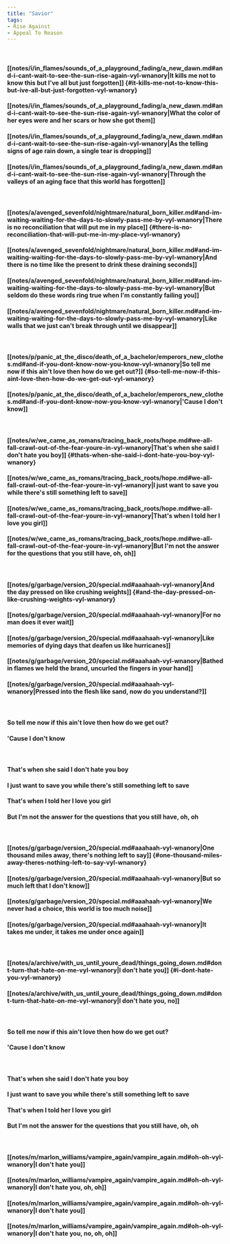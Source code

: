 ```yaml
---
title: "Savior"
tags:
- Rise Against
- Appeal To Reason
---
```

&nbsp;
#### [[notes/i/in_flames/sounds_of_a_playground_fading/a_new_dawn.md#and-i-cant-wait-to-see-the-sun-rise-again-vyl-wnanory|It kills me not to know this but I've all but just forgotten]] {#it-kills-me-not-to-know-this-but-ive-all-but-just-forgotten-vyl-wnanory}
#### [[notes/i/in_flames/sounds_of_a_playground_fading/a_new_dawn.md#and-i-cant-wait-to-see-the-sun-rise-again-vyl-wnanory|What the color of her eyes were and her scars or how she got them]]
#### [[notes/i/in_flames/sounds_of_a_playground_fading/a_new_dawn.md#and-i-cant-wait-to-see-the-sun-rise-again-vyl-wnanory|As the telling signs of age rain down, a single tear is dropping]]
#### [[notes/i/in_flames/sounds_of_a_playground_fading/a_new_dawn.md#and-i-cant-wait-to-see-the-sun-rise-again-vyl-wnanory|Through the valleys of an aging face that this world has forgotten]]
&nbsp;
#### [[notes/a/avenged_sevenfold/nightmare/natural_born_killer.md#and-im-waiting-waiting-for-the-days-to-slowly-pass-me-by-vyl-wnanory|There is no reconciliation that will put me in my place]] {#there-is-no-reconciliation-that-will-put-me-in-my-place-vyl-wnanory}
#### [[notes/a/avenged_sevenfold/nightmare/natural_born_killer.md#and-im-waiting-waiting-for-the-days-to-slowly-pass-me-by-vyl-wnanory|And there is no time like the present to drink these draining seconds]]
#### [[notes/a/avenged_sevenfold/nightmare/natural_born_killer.md#and-im-waiting-waiting-for-the-days-to-slowly-pass-me-by-vyl-wnanory|But seldom do these words ring true when I'm constantly failing you]]
#### [[notes/a/avenged_sevenfold/nightmare/natural_born_killer.md#and-im-waiting-waiting-for-the-days-to-slowly-pass-me-by-vyl-wnanory|Like walls that we just can't break through until we disappear]]
&nbsp;
#### [[notes/p/panic_at_the_disco/death_of_a_bachelor/emperors_new_clothes.md#and-if-you-dont-know-now-you-know-vyl-wnanory|So tell me now if this ain't love then how do we get out?]] {#so-tell-me-now-if-this-aint-love-then-how-do-we-get-out-vyl-wnanory}
#### [[notes/p/panic_at_the_disco/death_of_a_bachelor/emperors_new_clothes.md#and-if-you-dont-know-now-you-know-vyl-wnanory|'Cause I don't know]]
&nbsp;
#### [[notes/w/we_came_as_romans/tracing_back_roots/hope.md#we-all-fall-crawl-out-of-the-fear-youre-in-vyl-wnanory|That's when she said I don't hate you boy]] {#thats-when-she-said-i-dont-hate-you-boy-vyl-wnanory}
#### [[notes/w/we_came_as_romans/tracing_back_roots/hope.md#we-all-fall-crawl-out-of-the-fear-youre-in-vyl-wnanory|I just want to save you while there's still something left to save]]
#### [[notes/w/we_came_as_romans/tracing_back_roots/hope.md#we-all-fall-crawl-out-of-the-fear-youre-in-vyl-wnanory|That's when I told her I love you girl]]
#### [[notes/w/we_came_as_romans/tracing_back_roots/hope.md#we-all-fall-crawl-out-of-the-fear-youre-in-vyl-wnanory|But I'm not the answer for the questions that you still have, oh, oh]]
&nbsp;
#### [[notes/g/garbage/version_20/special.md#aaahaah-vyl-wnanory|And the day pressed on like crushing weights]] {#and-the-day-pressed-on-like-crushing-weights-vyl-wnanory}
#### [[notes/g/garbage/version_20/special.md#aaahaah-vyl-wnanory|For no man does it ever wait]]
#### [[notes/g/garbage/version_20/special.md#aaahaah-vyl-wnanory|Like memories of dying days that deafen us like hurricanes]]
#### [[notes/g/garbage/version_20/special.md#aaahaah-vyl-wnanory|Bathed in flames we held the brand, uncurled the fingers in your hand]]
#### [[notes/g/garbage/version_20/special.md#aaahaah-vyl-wnanory|Pressed into the flesh like sand, now do you understand?]]
&nbsp;
#### So tell me now if this ain't love then how do we get out?
#### 'Cause I don't know
&nbsp;
#### That's when she said I don't hate you boy
#### I just want to save you while there's still something left to save
#### That's when I told her I love you girl
#### But I'm not the answer for the questions that you still have, oh, oh
&nbsp;
#### [[notes/g/garbage/version_20/special.md#aaahaah-vyl-wnanory|One thousand miles away, there's nothing left to say]] {#one-thousand-miles-away-theres-nothing-left-to-say-vyl-wnanory}
#### [[notes/g/garbage/version_20/special.md#aaahaah-vyl-wnanory|But so much left that I don't know]]
#### [[notes/g/garbage/version_20/special.md#aaahaah-vyl-wnanory|We never had a choice, this world is too much noise]]
#### [[notes/g/garbage/version_20/special.md#aaahaah-vyl-wnanory|It takes me under, it takes me under once again]]
&nbsp;
#### [[notes/a/archive/with_us_until_youre_dead/things_going_down.md#dont-turn-that-hate-on-me-vyl-wnanory|I don't hate you]] {#i-dont-hate-you-vyl-wnanory}
#### [[notes/a/archive/with_us_until_youre_dead/things_going_down.md#dont-turn-that-hate-on-me-vyl-wnanory|I don't hate you, no]]
&nbsp;
#### So tell me now if this ain't love then how do we get out?
#### 'Cause I don't know
&nbsp;
#### That's when she said I don't hate you boy
#### I just want to save you while there's still something left to save
#### That's when I told her I love you girl
#### But I'm not the answer for the questions that you still have, oh, oh
&nbsp;
#### [[notes/m/marlon_williams/vampire_again/vampire_again.md#oh-oh-vyl-wnanory|I don't hate you]]
#### [[notes/m/marlon_williams/vampire_again/vampire_again.md#oh-oh-vyl-wnanory|I don't hate you, oh, oh]]
#### [[notes/m/marlon_williams/vampire_again/vampire_again.md#oh-oh-vyl-wnanory|I don't hate you]]
#### [[notes/m/marlon_williams/vampire_again/vampire_again.md#oh-oh-vyl-wnanory|I don't hate you, no, oh, oh]]
